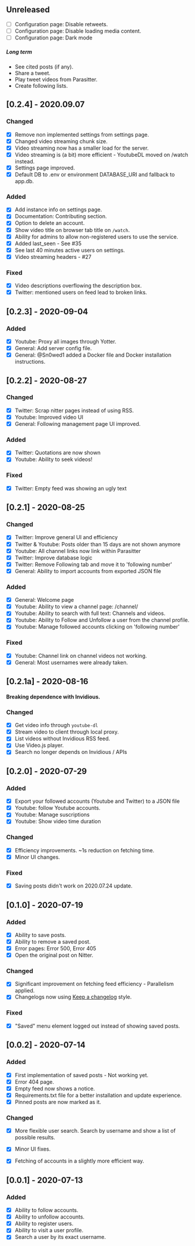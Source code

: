 ## Unreleased
- [ ] Configuration page: Disable retweets.
- [ ] Configuration page: Disable loading media content.
- [ ] Configuration page: Dark mode

##### Long term
- See cited posts (if any).
- Share a tweet.
- Play tweet videos from Parasitter.
- Create following lists.

## [0.2.4] - 2020.09.07
### Changed
- [x] Remove non implemented settings from settings page.
- [x] Changed video streaming chunk size.
- [x] Video streaming now has a smaller load for the server.
- [x] Video streaming is (a bit) more efficient - YoutubeDL moved on /watch instead.
- [x] Settings page improved.
- [x] Default DB to .env or environment DATABASE_URI and fallback to app.db.

### Added
- [x] Add instance info on settings page.
- [x] Documentation: Contributing section.
- [x] Option to delete an account.
- [x] Show video title on browser tab title on `/watch`.
- [x] Ability for admins to allow non-registered users to use the service.
- [x] Added last_seen - See #35
- [x] See last 40 minutes active users on settings.
- [x] Video streaming headers - #27

### Fixed
- [x] Video descriptions overflowing the description box.
- [x] Twitter: mentioned users on feed lead to broken links.

## [0.2.3] - 2020-09-04
### Added
- [x] Youtube: Proxy all images through Yotter.
- [x] General: Add server config file.
- [x] General: @Sn0wed1 added a Docker file and Docker installation instructions.

## [0.2.2] - 2020-08-27
### Changed
- [x] Twitter: Scrap nitter pages instead of using RSS.
- [x] Youtube: Improved video UI
- [x] General: Following management page UI improved.
### Added
- [x] Twitter: Quotations are now shown
- [x] Youtube: Ability to seek videos!
### Fixed
- [x] Twitter: Empty feed was showing an ugly text

## [0.2.1] - 2020-08-25
### Changed
- [x] Twitter: Improve general UI and efficiency
- [x] Twitter & Youtube: Posts older than 15 days are not shown anymore
- [x] Youtube: All channel links now link within Parasitter
- [x] Twitter: Improve database logic
- [x] Twitter: Remove Following tab and move it to 'following number'
- [x] General: Ability to import accounts from exported JSON file

### Added
- [x] General: Welcome page
- [x] Youtube: Ability to view a channel page: /channel/<id>
- [x] Youtube: Ability to search with full text: Channels and videos.
- [x] Youtube: Ability to Follow and Unfollow a user from the channel profile.
- [x] Youtube: Manage followed accounts clicking on 'following number'
  
### Fixed
- [x] Youtube: Channel link on channel videos not working.
- [x] General: Most usernames were already taken.

## [0.2.1a] - 2020-08-16
#### Breaking dependence with Invidious.
### Changed
- [x] Get video info through `youtube-dl`
- [x] Stream video to client through local proxy.
- [x] List videos without Invidious RSS feed.
- [x] Use Video.js player.
- [x] Search no longer depends on Invidious / APIs

## [0.2.0] - 2020-07-29
### Added
- [x] Export your followed accounts (Youtube and Twitter) to a JSON file
- [x] Youtube: follow Youtube accounts.
- [x] Youtube: Manage suscriptions
- [x] Youtube: Show video time duration

### Changed
- [x] Efficiency improvements. ~1s reduction on fetching time.
- [x] Minor UI changes.

### Fixed
- [x] Saving posts didn't work on 2020.07.24 update.

## [0.1.0] - 2020-07-19
### Added
- [x] Ability to save posts.
- [x] Ability to remove a saved post.
- [x] Error pages: Error 500, Error 405
- [x] Open the original post on Nitter.

### Changed
- [x] Significant improvement on fetching feed efficiency - Parallelism applied.
- [x] Changelogs now using [Keep a changelog](https://keepachangelog.com/en/1.0.0/) style.

### Fixed
- [x] "Saved" menu element logged out instead of showing saved posts.

## [0.0.2] - 2020-07-14
### Added
- [x] First implementation of saved posts - Not working yet.
- [x] Error 404 page.
- [x] Empty feed now shows a notice.
- [x] Requirements.txt file for a better installation and update experience.
- [x] Pinned posts are now marked as it.

### Changed
- [x] More flexible user search. Search by username and show a list of possible results.
- [x] Minor UI fixes.
- [x] Fetching of accounts in a slightly more efficient way.



## [0.0.1] - 2020-07-13
### Added
- [x] Ability to follow accounts.
- [x] Ability to unfollow accounts.
- [x] Ability to register users.
- [x] Ability to visit a user profile.
- [x] Search a user by its exact username.
